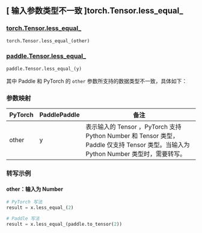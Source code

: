 ## [ 输入参数类型不一致 ]torch.Tensor.less_equal_

### [torch.Tensor.less_equal_](https://pytorch.org/docs/stable/generated/torch.Tensor.less_equal_.html)

```python
torch.Tensor.less_equal_(other)
```

### [paddle.Tensor.less_equal_]()

```python
paddle.Tensor.less_equal_(y)
```

其中 Paddle 和 PyTorch 的 `other` 参数所支持的数据类型不一致，具体如下：
### 参数映射

| PyTorch                          | PaddlePaddle                 | 备注                                                   |
|----------------------------------|------------------------------| ------------------------------------------------------ |
| other  |  y  | 表示输入的 Tensor ，PyTorch 支持 Python Number 和 Tensor 类型， Paddle 仅支持 Tensor 类型。当输入为 Python Number 类型时，需要转写。  |

### 转写示例
#### other：输入为 Number
```python
# PyTorch 写法
result = x.less_equal_(2)

# Paddle 写法
result = x.less_equal_(paddle.to_tensor(2))
```
